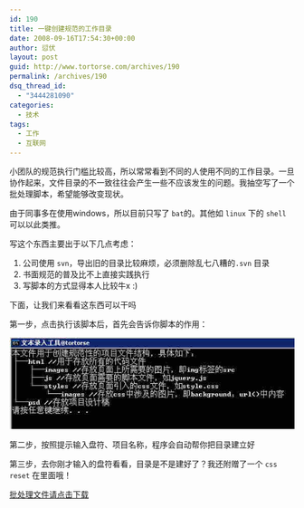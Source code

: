 ```yaml
---
id: 190
title: 一键创建规范的工作目录
date: 2008-09-16T17:54:30+00:00
author: 愆伏
layout: post
guid: http://www.tortorse.com/archives/190
permalink: /archives/190
dsq_thread_id:
  - "3444281090"
categories:
  - 技术
tags:
  - 工作
  - 互联网
---
```

小团队的规范执行门槛比较高，所以常常看到不同的人使用不同的工作目录。一旦协作起来，文件目录的不一致往往会产生一些不应该发生的问题。我抽空写了一个批处理脚本，希望能够改变现状。
  
由于同事多在使用windows，所以目前只写了 `bat`的。其他如 `linux` 下的 `shell` 可以以此类推。
  
写这个东西主要出于以下几点考虑：

1. 公司使用 `svn`，导出旧的目录比较麻烦，必须删除乱七八糟的`.svn` 目录
2. 书面规范的普及比不上直接实践执行
3. 写脚本的方式显得本人比较牛x :)

下面，让我们来看看这东西可以干吗

第一步，点击执行该脚本后，首先会告诉你脚本的作用：

![shell](/wp-content/uploads/2008/09/shell_1.jpg)

第二步，按照提示输入盘符、项目名称，程序会自动帮你把目录建立好

第三步，去你刚才输入的盘符看看，目录是不是建好了？我还附赠了一个 `css reset` 在里面哦！

[批处理文件请点击下载](/wp-content/uploads/2008/09/createproject.zip)